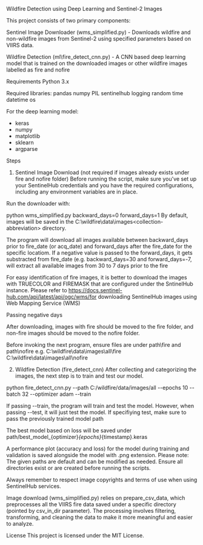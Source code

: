 Wildfire Detection using Deep Learning and Sentinel-2 Images

This project consists of two primary components:

Sentinel Image Downloader (wms_simplified.py) - Downloads wildfire and non-wildfire images from Sentinel-2 using specified parameters based on VIIRS data.

Wildfire Detection (ml\fire_detect_cnn.py) - A CNN based deep learning model that is trained on the downloaded images or other wildfire images labelled as fire and nofire

Requirements
Python 3.x

Required libraries:
pandas
numpy
PIL
sentinelhub
logging
random
time
datetime
os

For the deep learning model:
- keras
- numpy
- matplotlib
- sklearn
- argparse

Steps
1. Sentinel Image Download (not required if images already exists under fire and nofire folder)
Before running the script, make sure you've set up your SentinelHub credentials and you have the required configurations, including any environment variables are in place.

Run the downloader with:

python wms_simplified.py backward_days=0 forward_days=1
By default, images will be saved in the C:\wildfire\data\images\<collection-abbreviation> directory. 

The program will download all images available between backward_days prior to fire_date (or acq_date) and forward_days after the fire_date for the specific locatiom. 
If a negative value is passed to the forward_days, it gets substracted from fire_date 
(e.g. backward_days=30 and forward_days=-7, will extract all available images from 30 to 7 days prior to the fire

For easy identification of fire images, it is better to download the images with TRUECOLOR and FIREMASK that are configured under the SntinelHub instance. 
Please refer to https://docs.sentinel-hub.com/api/latest/api/ogc/wms/for downloading SentinelHub images using Web Mapping Service (WMS)

Passing negative days

After downloading, images with fire should be moved to the fire folder, and non-fire images should be moved to the nofire folder.

Before invoking the next program, ensure files are under path\fire and path\nofire
e.g.
C:\wildfire\data\images\all\fire
C:\wildfire\data\images\all\nofire

2. Wildfire Detection (fire_detect_cnn)
After collecting and categorizing the images, the next step is to train and test our model.

python fire_detect_cnn.py --path C:/wildfire/data/images/all --epochs 10 --batch 32 --optimizer adam --train

If passing --train, the program will train and test the model. 
However, when passing --test, it will just test the model. If specifiying test, make sure to pass the previously trained model path

The best model based on loss will be saved under path/best_model_{optimizer}_{epochs}_{timestamp}.keras

A performance plot (accuracy and loss) for the model during training and validation is saved alongside the model with .png extension.
Please note: The given paths are default and can be modified as needed. Ensure all directories exist or are created before running the scripts. 

Always remember to respect image copyrights and terms of use when using SentinelHub services.

Image download (wms_simplified.py) relies on  prepare_csv_data, which preprocesses all the VIIRS fire data saved under a specific directory (pointed by csv_in_dir parameter).
The processing involves filtering, transforming, and cleaning the data to make it more meaningful and easier to analyze.

License
This project is licensed under the MIT License.
